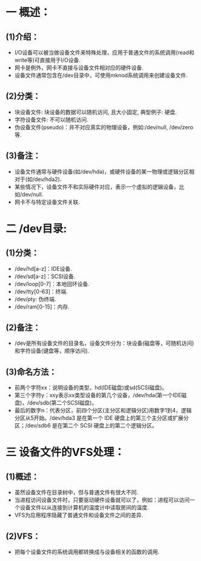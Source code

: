 # 一 概述：
## (1)介绍：
- I/O设备可以被当做设备文件来特殊处理，应用于普通文件的系统调用(read和write等)可直接用于I/O设备.
- 网卡是例外，网卡不直接与设备文件相对应的硬件设备.
- 设备文件通常包含在/dev目录中，可使用mknod系统调用来创建设备文件.

## (2)分类：
- 块设备文件: 块设备的数据可以随机访问, 且大小固定, 典型例子: 硬盘.
- 字符设备文件: 不可以随机访问.
- 伪设备文件(pseudo)：并不对应真实的物理设备，例如:/dev/null, /dev/zero等.

## (3)备注：
- 设备文件通常与硬件设备(如/dev/hda)，或硬件设备的某一物理或逻辑分区相对于(如/dev/hda2).
- 某些情况下，设备文件不和实际硬件对应，表示一个虚拟的逻辑设备，比如/dev/null.
- 网卡不与特定设备文件关联.

# 二 /dev目录:
## (1)分类：
- /dev/hd[a-z]：IDE设备.
- /dev/sd[a-z]：SCSI设备.
- /dev/loop[0-7]：本地回环设备.
- /dev/tty[0-63]：终端.
- /dev/pty: 伪终端.
- /dev/ram[0-15]：内存.

## (2)备注：
- /dev是所有设备文件的目录名，设备文件分为：块设备(磁盘等，可随机访问)和字符设备(键盘等，顺序访问).

## (3)命名方法：
- 前两个字符xx：说明设备的类型，hd(IDE磁盘)或sd(SCSI磁盘)。
- 第三个字符y：xxy表示xx类型设备的第几个设备，/dev/hda(第一个IDE磁盘)，/dev/sdb(第二个SCSI磁盘)。
- 最后的数字n：代表分区，前四个分区(主分区和逻辑分区)用数字1到4，逻辑分区从5开始。/dev/hda3 是在第一个 IDE 硬盘上的第三个主分区或扩展分区；/dev/sdb6 是在第二个 SCSI 硬盘上的第二个逻辑分区。

# 三 设备文件的VFS处理：
## (1)概述：
- 虽然设备文件在目录树中，但与普通文件有很大不同.
- 当进程访问设备文件时，只要驱动硬件设备就可以了，例如：进程可以访问一个设备文件以从连接到计算机的温度计中读取房间的温度.
- VFS为应用程序隐藏了普通文件和设备文件之间的差异.

## (2)VFS：
- 把每个设备文件的系统调用都转换成与设备相关的函数的调用.
